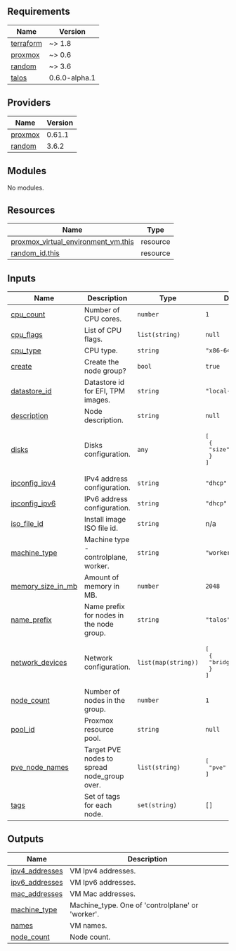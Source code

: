 <!-- BEGIN_TF_DOCS -->
## Requirements

| Name | Version |
|------|---------|
| <a name="requirement_terraform"></a> [terraform](#requirement\_terraform) | ~> 1.8 |
| <a name="requirement_proxmox"></a> [proxmox](#requirement\_proxmox) | ~> 0.6 |
| <a name="requirement_random"></a> [random](#requirement\_random) | ~> 3.6 |
| <a name="requirement_talos"></a> [talos](#requirement\_talos) | 0.6.0-alpha.1 |

## Providers

| Name | Version |
|------|---------|
| <a name="provider_proxmox"></a> [proxmox](#provider\_proxmox) | 0.61.1 |
| <a name="provider_random"></a> [random](#provider\_random) | 3.6.2 |

## Modules

No modules.

## Resources

| Name | Type |
|------|------|
| [proxmox_virtual_environment_vm.this](https://registry.terraform.io/providers/bpg/proxmox/latest/docs/resources/virtual_environment_vm) | resource |
| [random_id.this](https://registry.terraform.io/providers/hashicorp/random/latest/docs/resources/id) | resource |

## Inputs

| Name | Description | Type | Default | Required |
|------|-------------|------|---------|:--------:|
| <a name="input_cpu_count"></a> [cpu\_count](#input\_cpu\_count) | Number of CPU cores. | `number` | `1` | no |
| <a name="input_cpu_flags"></a> [cpu\_flags](#input\_cpu\_flags) | List of CPU flags. | `list(string)` | `null` | no |
| <a name="input_cpu_type"></a> [cpu\_type](#input\_cpu\_type) | CPU type. | `string` | `"x86-64-v2-AES"` | no |
| <a name="input_create"></a> [create](#input\_create) | Create the node group? | `bool` | `true` | no |
| <a name="input_datastore_id"></a> [datastore\_id](#input\_datastore\_id) | Datastore id for EFI, TPM images. | `string` | `"local-lvm"` | no |
| <a name="input_description"></a> [description](#input\_description) | Node description. | `string` | `null` | no |
| <a name="input_disks"></a> [disks](#input\_disks) | Disks configuration. | `any` | <pre>[<br>  {<br>    "size": 20<br>  }<br>]</pre> | no |
| <a name="input_ipconfig_ipv4"></a> [ipconfig\_ipv4](#input\_ipconfig\_ipv4) | IPv4 address configuration. | `string` | `"dhcp"` | no |
| <a name="input_ipconfig_ipv6"></a> [ipconfig\_ipv6](#input\_ipconfig\_ipv6) | IPv6 address configuration. | `string` | `"dhcp"` | no |
| <a name="input_iso_file_id"></a> [iso\_file\_id](#input\_iso\_file\_id) | Install image ISO file id. | `string` | n/a | yes |
| <a name="input_machine_type"></a> [machine\_type](#input\_machine\_type) | Machine type - controlplane, worker. | `string` | `"worker"` | no |
| <a name="input_memory_size_in_mb"></a> [memory\_size\_in\_mb](#input\_memory\_size\_in\_mb) | Amount of memory in MB. | `number` | `2048` | no |
| <a name="input_name_prefix"></a> [name\_prefix](#input\_name\_prefix) | Name prefix for nodes in the node group. | `string` | `"talos"` | no |
| <a name="input_network_devices"></a> [network\_devices](#input\_network\_devices) | Network configuration. | `list(map(string))` | <pre>[<br>  {<br>    "bridge": "vmbr0"<br>  }<br>]</pre> | no |
| <a name="input_node_count"></a> [node\_count](#input\_node\_count) | Number of nodes in the group. | `number` | `1` | no |
| <a name="input_pool_id"></a> [pool\_id](#input\_pool\_id) | Proxmox resource pool. | `string` | `null` | no |
| <a name="input_pve_node_names"></a> [pve\_node\_names](#input\_pve\_node\_names) | Target PVE nodes to spread node\_group over. | `list(string)` | <pre>[<br>  "pve"<br>]</pre> | no |
| <a name="input_tags"></a> [tags](#input\_tags) | Set of tags for each node. | `set(string)` | `[]` | no |

## Outputs

| Name | Description |
|------|-------------|
| <a name="output_ipv4_addresses"></a> [ipv4\_addresses](#output\_ipv4\_addresses) | VM Ipv4 addresses. |
| <a name="output_ipv6_addresses"></a> [ipv6\_addresses](#output\_ipv6\_addresses) | VM Ipv6 addresses. |
| <a name="output_mac_addresses"></a> [mac\_addresses](#output\_mac\_addresses) | VM Mac addresses. |
| <a name="output_machine_type"></a> [machine\_type](#output\_machine\_type) | Machine\_type. One of 'controlplane' or 'worker'. |
| <a name="output_names"></a> [names](#output\_names) | VM names. |
| <a name="output_node_count"></a> [node\_count](#output\_node\_count) | Node count. |
<!-- END_TF_DOCS -->
